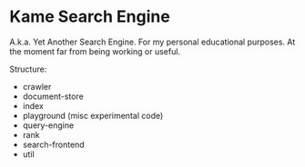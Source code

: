 Kame Search Engine
==================

A.k.a. Yet Another Search Engine. For my personal educational purposes. At the moment far from being working or useful.

Structure:
* crawler
* document-store
* index
* playground (misc experimental code)
* query-engine
* rank
* search-frontend
* util
